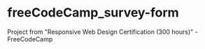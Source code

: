 # freeCodeCamp_survey-form
Project from "Responsive Web Design Certification (300 hours)" - FreeCodeCamp
